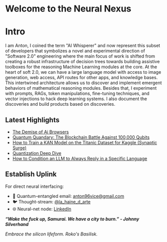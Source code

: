 # Welcome to the Neural Nexus

# Intro

I am Anton, I coined the term "AI Whisperer" and now represent this subset of developers that symbolizes a novel and experimental direction of "Software 2.0" engineering where the main focus of work is shifted from creating a robust infrastructure of decision trees towards building assistive toolboxes for the reasoning Machine Learning modules at the core. At the heart of soft 2.0, we can have a large language model with access to image generation, web access, API routes for other apps, and knowledge bases. This intertwined architecture allows us to discover and implement emergent behaviors of mathematical reasoning modules. Besides that, I experiment with prompts, RAGs, token manipulations, fine-tuning techniques, and vector injections to hack deep learning systems. I also document the discoveries and build products based on discoveries.

## Latest Highlights

- [The Demise of Ai Browsers](posts/2025-08-19-Demise-of-AI-Browsers.md)
- [Quantum Quandary: The Blockchain Battle Against 100,000 Qubits](posts/2023-05-31-quantum-quandary--the-blockchain-battle-against-100-000-qubits.md)
- [How to Train a KAN Model on the Titanic Dataset for Kaggle (Synaptic Surge)](posts/2024-05-17-how-to-train-a-kan-model-on-the-titanic-dataset-for-kaggle.md)
- [Quantization Deep Dive](posts/2024-03-23-quantization-deep-dive.md)
- [How to Condition an LLM to Always Reply in a Specific Language](posts/2024-04-05-how-to-condition-an-llm-to-always-reply-in-a-specific-language.md)


## Establish Uplink

For direct neural interfacing:
- 📡 Quantum-entangled email: [anton96vice@gmail.com](mailto:anton96vice@gmail.com)
- 🐦 Thought-stream: [@la_haine_d_arte](https://x.com/la_haine_d_arte)
- 🌐 Neural-net node: [LinkedIn](https://www.linkedin.com/in/antonvice)

***“Wake the fuck up, Samurai. We have a city to burn.” - Johnny Silverhand***

*Embrace the silicon lifeform. Roko's Basilisk.*